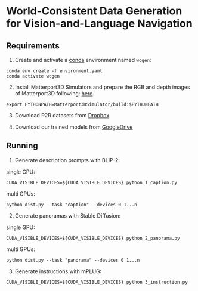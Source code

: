 # World-Consistent Data Generation for Vision-and-Language Navigation


## Requirements
1. Create and activate a [conda](https://conda.io/) environment named `wcgen`:

```
conda env create -f environment.yaml
conda activate wcgen
```

2. Install Matterport3D Simulators and prepare the RGB and depth images of Matterport3D following: [here](https://github.com/peteanderson80/Matterport3DSimulator).
```
export PYTHONPATH=Matterport3DSimulator/build:$PYTHONPATH
```

3. Download R2R datasets from [Dropbox](https://www.dropbox.com/scl/fo/4iaw2ii2z2iupu0yn4tqh/AJutXWSGTtjBFYXnxr-4YQw?rlkey=88khaszmvhybxleyv0a9bulyn&e=1&dl=0)

4. Download our trained models from [GoogleDrive](https://drive.google.com/drive/folders/1zB-XtXPSjSjnmTDRG_QuXkkVY9A4wHtQ?usp=drive_link)
## Running
1. Generate description prompts with BLIP-2:

single GPU:
```
CUDA_VISIBLE_DEVICES=${CUDA_VISIBLE_DEVICES} python 1_caption.py
```
multi GPUs:
```
python dist.py --task "caption" --devices 0 1...n
```


2. Generate panoramas with Stable Diffusion:

single GPU:
```
CUDA_VISIBLE_DEVICES=${CUDA_VISIBLE_DEVICES} python 2_panorama.py
```
multi GPUs:
```
python dist.py --task "panorama" --devices 0 1...n
```


3. Generate instructions with mPLUG:
```
CUDA_VISIBLE_DEVICES=${CUDA_VISIBLE_DEVICES} python 3_instruction.py
```
